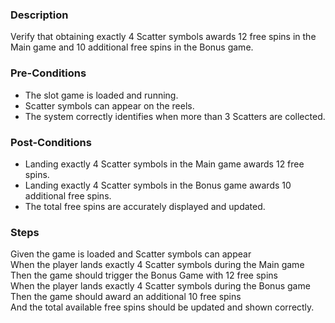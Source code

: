 ### Description
Verify that obtaining exactly 4 Scatter symbols awards 12 free spins in the Main game and 10 additional free spins in the Bonus game.

### Pre-Conditions
- The slot game is loaded and running.
- Scatter symbols can appear on the reels.
- The system correctly identifies when more than 3 Scatters are collected.

### Post-Conditions
- Landing exactly 4 Scatter symbols in the Main game awards 12 free spins.
- Landing exactly 4 Scatter symbols in the Bonus game awards 10 additional free spins.
- The total free spins are accurately displayed and updated.

### Steps
Given the game is loaded and Scatter symbols can appear  
When the player lands exactly 4 Scatter symbols during the Main game  
Then the game should trigger the Bonus Game with 12 free spins  
When the player lands exactly 4 Scatter symbols during the Bonus game  
Then the game should award an additional 10 free spins  
And the total available free spins should be updated and shown correctly.
